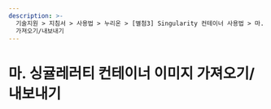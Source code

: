 ```yaml
---
description: >-
  기술지원 > 지침서 > 사용법 > 누리온 > [별첨3] Singularity 컨테이너 사용법 > 마. 싱귤레러티 컨테이너 이미지
  가져오기/내보내기
---
```


# 마. 싱귤레러티 컨테이너 이미지 가져오기/내보내기

